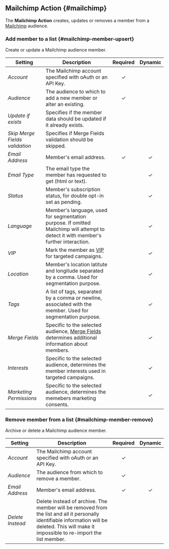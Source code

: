 ## Mailchimp Action {#mailchimp}

<div class="tm-resource-icon">
    <!--@include: @essentials-for-yootheme-pro/assets/brands/mailchimp.svg-->
</div>

The **Mailchimp Action** creates, updates or removes a member from a [Mailchimp](https://mailchimp.com/) audience.

### Add member to a list {#mailchimp-member-upsert}

Create or update a Mailchimp audience member.

| Setting | Description | Required | Dynamic |
| --- | --- | :---: | :---: |
| *Account* | The Mailchimp account specified with oAuth or an API Key. | &#x2713; |
| *Audience* | The audience to which to add a new member or alter an existing. | &#x2713; |
| *Update if exists* | Specifies if the member data should be updated if it already exists. |
| *Skip Merge Fields validation* | Specifies if Merge Fields validation should be skipped. |
| *Email Address* | Member's email address. | &#x2713; | &#x2713; |
| *Email Type* | The email type the member has requested to get (html or text). | | &#x2713; |
| *Status* | Member's subscription status, for double opt-in set as pending. | |  &#x2713; |
| *Language* | Member's language, used for segmentation purpose. If omitted Mailchimp will attempt to detect it with member's further interaction. | |  &#x2713; |
| *VIP* | Mark the member as [VIP](https://mailchimp.com/help/designate-and-send-to-vip-contacts) for targeted campaigns. | | &#x2713; |
| *Location* | Member's location latitute and longitude separated by a comma. Used for segmentation purpose. | | &#x2713; |
| *Tags* | A list of tags, separated by a comma or newline, associated with the member. Used for segmentation purpose. | | &#x2713; |
| *Merge Fields* | Specific to the selected audience, [Merge Fields](https://mailchimp.com/developer/marketing/docs/merge-fields) determines additional information about members. | | &#x2713; |
| *Interests* | Specific to the selected audience, determines the member interests used in targeted campaigns. | | &#x2713; |
| *Marketing Permissions* | Specific to the selected audience, determines the memebers marketing consents. | | &#x2713; |
<!--@include: ./common-action-settings.md-->

### Remove member from a list {#mailchimp-member-remove}

Archive or delete a Mailchimp audience member.

| Setting | Description | Required | Dynamic |
| --- | --- | :---: | :---: |
| *Account* | The Mailchimp account specified with oAuth or an API Key. | &#x2713; |
| *Audience* | The audience from which to remove a member. | &#x2713; |
| *Email Address* | Member's email address. | &#x2713; | &#x2713; |
| *Delete Instead* | Delete instead of archive. The member will be removed from the list and all it personally identifiable information will be deleted. This will make it impossible to re-import the list member. |
<!--@include: ./common-action-settings.md-->
